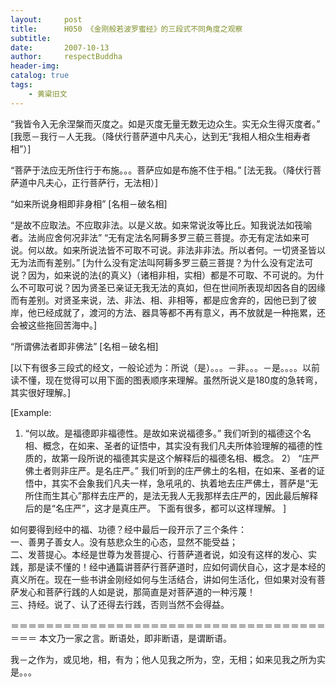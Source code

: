 ```yaml
---
layout:     post
title:      H050 《金刚般若波罗蜜经》的三段式不同角度之观察
subtitle:   
date:       2007-10-13
author:     respectBuddha
header-img: 
catalog: true
tags:
    - 黄粱旧文
---
```


“我皆令入无余涅槃而灭度之。如是灭度无量无数无边众生。实无众生得灭度者。”
[我愿－我行－人无我。（降伏行菩萨道中凡夫心，达到无“我相人相众生相寿者相”）]

“菩萨于法应无所住行于布施。。。菩萨应如是布施不住于相。”
[法无我。（降伏行菩萨道中凡夫心，正行菩萨行，无法相）]

“如来所说身相即非身相”
[名相－破名相]

“是故不应取法。不应取非法。以是义故。如来常说汝等比丘。知我说法如筏喻者。法尚应舍何况非法”
“无有定法名阿耨多罗三藐三菩提。亦无有定法如来可说。何以故。如来所说法皆不可取不可说。非法非非法。所以者何。一切贤圣皆以无为法而有差别。”
[为什么没有定法叫阿耨多罗三藐三菩提？为什么没有定法可说？因为，如来说的法{的真义}（诸相非相，实相）都是不可取、不可说的。为什么不可取可说？因为贤圣已亲证无我无法的真如，但在世间所表现却因各自的因缘而有差别。对贤圣来说，法、非法、相、非相等，都是应舍弃的，因他已到了彼岸，他已经成就了，渡河的方法、器具等都不再有意义，再不放就是一种拖累，还会被这些拖回苦海中。]

“所谓佛法者即非佛法”
[名相－破名相]

[以下有很多三段式的经文，一般论述为：所说（是）。。。－非。。。－是。。。。以前读不懂，现在觉得可以用下面的图表顺序来理解。虽然所说义是180度的急转弯，其实很好理解。]

[Example:
1) “何以故。是福德即非福德性。是故如来说福德多。” 我们听到的福德这个名相、概念，在如来、圣者的证悟中，其实没有我们凡夫所体验理解的福德的性质的，故第一段所说的福德其实是这个解释后的福德名相、概念。
2） “庄严佛土者则非庄严。是名庄严。” 我们听到的庄严佛土的名相，在如来、圣者的证悟中，其实不会象我们凡夫一样，急吼吼的、执着地去庄严佛土，菩萨是“无所住而生其心”那样去庄严的，是法无我人无我那样去庄严的，因此最后解释后的是“名庄严”，这才是真庄严。
下面有很多，都可以这样理解。
]

如何要得到经中的福、功德？经中最后一段开示了三个条件：  
一、善男子善女人。没有慈悲众生的心态，显然不能受益；  
二、发菩提心。本经是世尊为发菩提心、行菩萨道者说，如没有这样的发心、实践，那是读不懂的！经中通篇讲菩萨行菩萨道时，应如何调伏自心，这才是本经的真义所在。现在一些书讲金刚经如何与生活结合，讲如何生活化，但如果对没有菩萨发心和菩萨行践的人如是说，那简直是对菩萨道的一种污蔑！  
三、持经。说了、认了还得去行践，否则当然不会得益。

＝＝＝＝＝＝＝＝＝＝＝＝＝＝＝＝＝＝＝＝＝＝＝＝＝＝＝＝＝＝＝＝＝＝＝＝＝＝＝
本文乃一家之言。断语处，即非断语，是谓断语。


我－之作为，或见地，相，有为；他人见我之所为，空，无相；如来见我之所为实是。。。